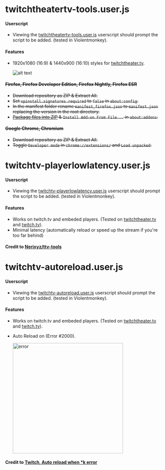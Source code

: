 # twitchtheatertv-tools.user.js

#### Userscript

- Viewing the [twitchtheatertv-tools.user.js](https://github.com/DarkChilliz/twitchtheatertv-tools/raw/main/twitchtheatertv-tools.user.js) userscript should prompt the script to be added. (tested in Violentmonkey).

#### Features

- 1920x1080 (16:9) & 1440x900 (16:10) styles for [twitchtheater.tv](https://twitchtheater.tv/).

    ![alt text](https://github.com/DarkChilliz/twitchtheatertv-tools/blob/main/img/preview/preview.png?raw=true)

#### ~~Firefox, Firefox Developer Edition, Firefox Nightly, Firefox ESR~~

- ~~Download repository as ZIP & Extract All.~~
- ~~Set `xpinstall.signatures.required` to `false` in `about:config`.~~
- ~~In the manifest folder rename `manifest_firefox.json` to `manifest.json` replacing the version in the root directory.~~
- ~~[Package files into ZIP](https://extensionworkshop.com/documentation/publish/package-your-extension/) & `Install Add-on From File...` in `about:addons`.~~

#### ~~Google Chrome, Chromium~~

- ~~Download repository as ZIP & Extract All.~~
- ~~Toggle `Developer mode` in `chrome://extensions/` and `Load unpacked`.~~

# twitchtv-playerlowlatency.user.js

#### Userscript

- Viewing the [twitchtv-playerlowlatency.user.js](https://github.com/DarkChilliz/twitchtheatertv-tools/raw/main/twitchtv-playerlowlatency.user.js) userscript should prompt the script to be added. (tested in Violentmonkey).

#### Features

- Works on twitch.tv and embeded players. (Tested on [twitchtheater.tv](https://twitchtheater.tv/) and [twitch.tv](https://twitch.tv/forsen)).
- Minimal latency (automatically reload or speed up the stream if you're too far behind)
    <!-- ``` -->
    <!-- | Options                    | Defaults | -->
    <!-- | -------------------------- | -------- | -->
    <!-- | Option.MinLatencySpeedup = |   2.25   | -->
    <!-- | Option.MinLatencyReload  = |   4.5    | -->
    <!-- | Option.KeepBuffer        = |   1.5    | -->
    <!-- | Option.OverridePlayer    = |   false  | -->
    <!-- ``` -->
<!-- - Reload on error (if the player errors, reload it) -->

#### Credit to [Nerixyz/ttv-tools](https://github.com/Nerixyz/ttv-tools)

# twitchtv-autoreload.user.js

#### Userscript

- Viewing the [twitchtv-autoreload.user.js](https://github.com/DarkChilliz/twitchtheatertv-tools/raw/main/twitchtv-autoreload.user.js) userscript should prompt the script to be added. (tested in Violentmonkey).

#### Features

- Works on twitch.tv and embeded players. (Tested on [twitchtheater.tv](https://twitchtheater.tv/) and [twitch.tv](https://twitch.tv/forsen)).
- Auto Reload on (Error #2000).

    <img src="https://github.com/DarkChilliz/twitchtheatertv-tools/blob/main/img/preview/error.png?raw=true" alt="error" width="350"/> <!-- https://stackoverflow.com/a/14747656 -->

    <!-- ![error](https://github.com/DarkChilliz/twitchtheatertv-tools/blob/main/img/preview/error.png?raw=true) -->

#### Credit to [Twitch, Auto reload when *k error](https://greasyfork.org/en/scripts/472868-twitch-auto-reload-when-k-error/code)
